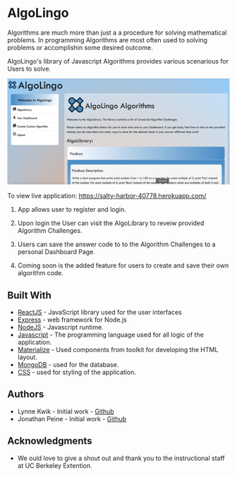 # AlgoLingo

Algorithms are much more than just a a procedure for solving
mathematical problems. In programming Algorithms are most often
used to solving problems or accomplishin some desired
outcome.

AlgoLingo's library of Javascript Algorithms provides various
scenarious for Users to solve.

<img src="./Readme_image/Screen Shot 2019-08-23 at 7.11.37 PM.png">

To view live application: https://salty-harbor-40778.herokuapp.com/

1. App allows user to register and login.

2. Upon login the User can visit the AlgoLibrary to reveiw provided Algorithm Challenges.

3. Users can save the answer code to to the Algorithm Challenges to a personal Dashboard Page.

4. Coming soon is the added feature for users to create and save their own algorithm code.

## Built With

- [ReactJS](https://reactjs.org/) - JavaScript library used for the user interfaces
- [Express](https://expressjs.com) - web framework for Node.js
- [NodeJS](https://nodejs.org) - Javascript runtime.
- [Javascript](https://developer.mozilla.org/en-US/docs/Web/JavaScript) - The programming language used for all logic of the application.
- [Materialize](https://materializecss.com/) - Used components from toolkit for developing the HTML layout.
- [MongoDB](https://www.mysql.com/) - used for the database.
- [CSS](https://developer.mozilla.org/en-US/docs/Web/css) - used for styling of the application.

## Authors

- Lynne Kwik - Initial work - [Github](https://github.com/kwikkid)
- Jonathan Peine - Initial work - [Github](https://github.com/johandenver)

## Acknowledgments

- We ould love to give a shout out and thank you to the instructional staff at UC Berkeley Extention.
